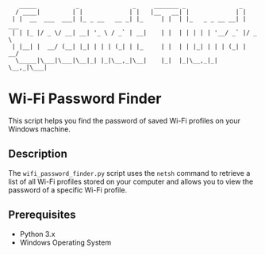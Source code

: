        _____           _               _     _______ _               _       
      / ____|         | |             | |   |__   __| |             | |      
     | |  __  ___  ___| |_ _ __   __ _| |_     | |  | |_   _ _ __ __| | ___  
     | | |_ |/ _ \/ __| __| '_ \ / _` | __|    | |  | | | | | '__/ _` |/ _ \ 
     | |__| |  __/ (__| |_| | | | (_| | |_     | |  | | |_| | | | (_| |  __/ 
      \_____|\___|\___|\__|_| |_|\__,_|\__|    |_|  |_|\__,_|_|  \__,_|\___| 



# Wi-Fi Password Finder

This script helps you find the password of saved Wi-Fi profiles on your Windows machine.

## Description

The `wifi_password_finder.py` script uses the `netsh` command to retrieve a list of all Wi-Fi profiles stored on your computer and allows you to view the password of a specific Wi-Fi profile.

## Prerequisites

- Python 3.x
- Windows Operating System


